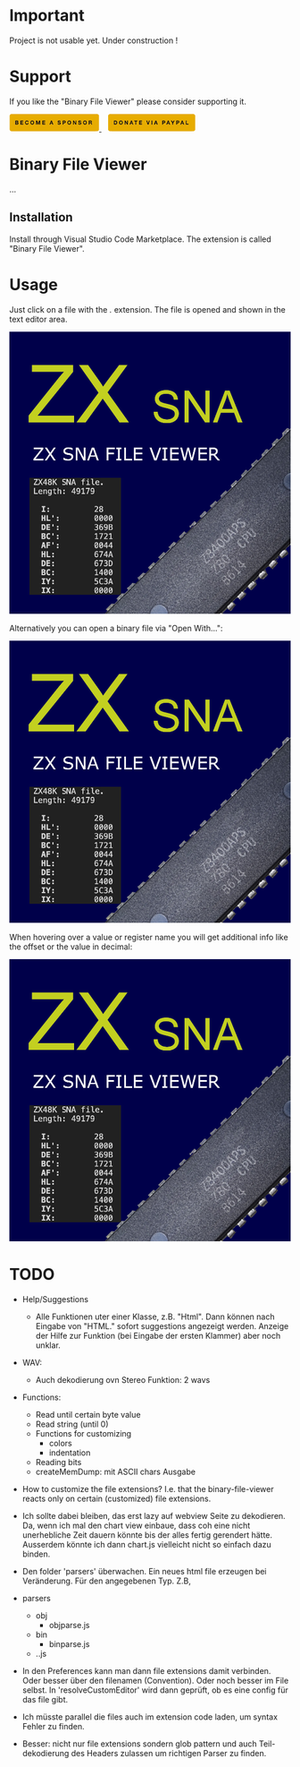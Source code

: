 # Important

Project is not usable yet.
Under construction !


# Support

If you like the "Binary File Viewer" please consider supporting it.

<a href="https://github.com/sponsors/maziac" title="Github sponsor">
	<img src="assets/button_donate_sp.png" />
</a>
&nbsp;&nbsp;
<a href="https://www.paypal.com/donate/?hosted_button_id=K6NNLZCTN3UV4&locale.x=en_DE&Z3JncnB0=" title="PayPal">
	<img src="assets/button_donate_pp.png" />
</a>


# Binary File Viewer

...



## Installation

Install through Visual Studio Code Marketplace.
The extension is called "Binary File Viewer".


# Usage

Just click on a file with the *.* extension.
The file is opened and shown in the text editor area.

![](assets/icon.png)


Alternatively you can open a binary file via "Open With...":

![](assets/icon.png)

When hovering over a value or register name you will get additional info like the offset or the value in decimal:

![](assets/icon.png)


# TODO

- Help/Suggestions
  - Alle Funktionen uter einer Klasse, z.B. "Html". Dann können nach Eingabe von "HTML." sofort suggestions angezeigt werden.
  Anzeige der Hilfe zur Funktion (bei Eingabe der ersten Klammer) aber noch unklar.

- WAV:
	- Auch dekodierung ovn Stereo Funktion: 2 wavs

- Functions:
	- Read until certain byte value
	- Read string (until 0)
	- Functions for customizing
		- colors
		- indentation
	- Reading bits
	- createMemDump: mit ASCII chars Ausgabe

- How to customize the file extensions? I.e. that the binary-file-viewer reacts only on certain (customized) file extensions.
- Ich sollte dabei bleiben, das erst lazy auf webview Seite zu dekodieren.
Da, wenn ich mal den chart view einbaue, dass coh eine nicht unerhebliche Zeit dauern könnte bis der alles fertig gerendert hätte.
Ausserdem könnte ich dann chart.js vielleicht nicht so einfach dazu binden.

- Den folder 'parsers' überwachen. Ein neues html file erzeugen bei Veränderung.
Für den angegebenen Typ.
Z.B,
- parsers
	- obj
		- objparse.js
	- bin
		- binparse.js
	- ..js
- In den Preferences kann man dann file extensions damit verbinden. Oder besser über den filenamen (Convention). Oder noch besser im File selbst.
In 'resolveCustomEditor' wird dann geprüft, ob es eine config für das file gibt.
- Ich müsste parallel die files auch im extension code laden, um syntax Fehler zu finden.
- Besser: nicht nur file extensions sondern glob pattern und auch Teil-dekodierung des Headers zulassen um richtigen Parser zu finden.